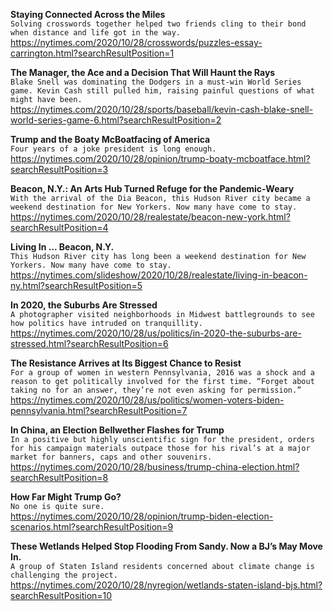 **Staying Connected Across the Miles**\
`Solving crosswords together helped two friends cling to their bond when distance and life got in the way.`\
https://nytimes.com/2020/10/28/crosswords/puzzles-essay-carrington.html?searchResultPosition=1

**The Manager, the Ace and a Decision That Will Haunt the Rays**\
`Blake Snell was dominating the Dodgers in a must-win World Series game. Kevin Cash still pulled him, raising painful questions of what might have been.`\
https://nytimes.com/2020/10/28/sports/baseball/kevin-cash-blake-snell-world-series-game-6.html?searchResultPosition=2

**Trump and the Boaty McBoatfacing of America**\
`Four years of a joke president is long enough.`\
https://nytimes.com/2020/10/28/opinion/trump-boaty-mcboatface.html?searchResultPosition=3

**Beacon, N.Y.: An Arts Hub Turned Refuge for the Pandemic-Weary**\
`With the arrival of the Dia Beacon, this Hudson River city became a weekend destination for New Yorkers. Now many have come to stay.`\
https://nytimes.com/2020/10/28/realestate/beacon-new-york.html?searchResultPosition=4

**Living In ... Beacon, N.Y.**\
`This Hudson River city has long been a weekend destination for New Yorkers. Now many have come to stay.`\
https://nytimes.com/slideshow/2020/10/28/realestate/living-in-beacon-ny.html?searchResultPosition=5

**In 2020, the Suburbs Are Stressed**\
`A photographer visited neighborhoods in Midwest battlegrounds to see how politics have intruded on tranquillity.`\
https://nytimes.com/2020/10/28/us/politics/in-2020-the-suburbs-are-stressed.html?searchResultPosition=6

**The Resistance Arrives at Its Biggest Chance to Resist**\
`For a group of women in western Pennsylvania, 2016 was a shock and a reason to get politically involved for the first time. “Forget about taking no for an answer, they’re not even asking for permission.”`\
https://nytimes.com/2020/10/28/us/politics/women-voters-biden-pennsylvania.html?searchResultPosition=7

**In China, an Election Bellwether Flashes for Trump**\
`In a positive but highly unscientific sign for the president, orders for his campaign materials outpace those for his rival’s at a major market for banners, caps and other souvenirs.`\
https://nytimes.com/2020/10/28/business/trump-china-election.html?searchResultPosition=8

**How Far Might Trump Go?**\
`No one is quite sure.`\
https://nytimes.com/2020/10/28/opinion/trump-biden-election-scenarios.html?searchResultPosition=9

**These Wetlands Helped Stop Flooding From Sandy. Now a BJ’s May Move In.**\
`A group of Staten Island residents concerned about climate change is challenging the project.`\
https://nytimes.com/2020/10/28/nyregion/wetlands-staten-island-bjs.html?searchResultPosition=10

